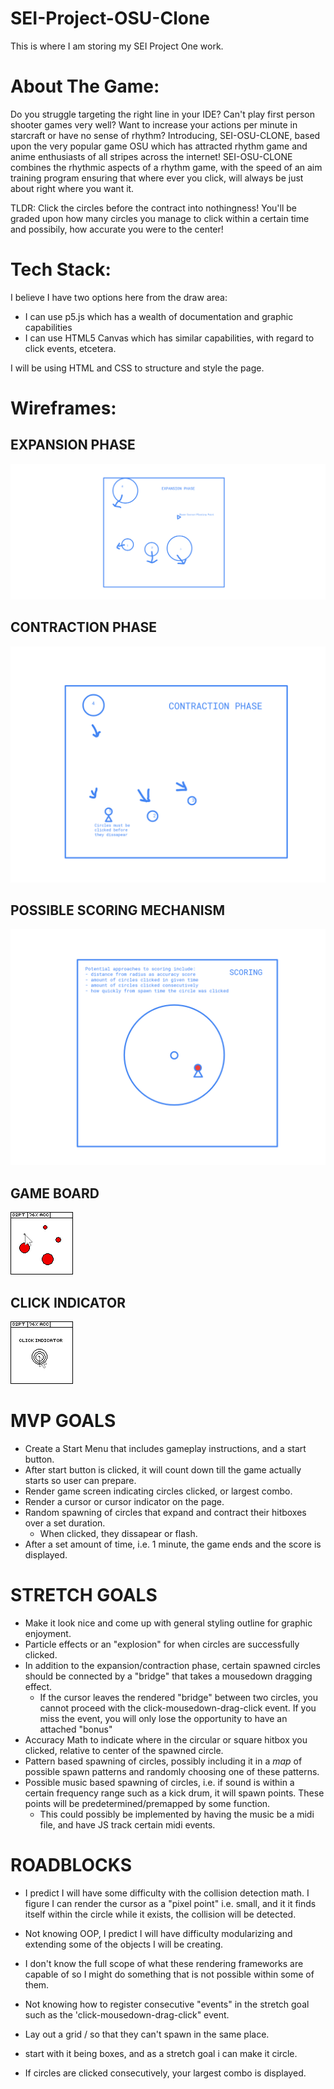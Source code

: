 # SEI-Project-OSU-Clone
This is where I am storing my SEI Project One work.

# About The Game:
Do you struggle targeting the right line in your IDE? Can't play first person shooter games very well? Want to increase your actions per minute in starcraft or have no sense of rhythm?
Introducing, SEI-OSU-CLONE, based upon the very popular game OSU which has attracted rhythm game and anime enthusiasts of all stripes across the internet! SEI-OSU-CLONE combines the rhythmic
aspects of a rhythm game, with the speed of an aim training program ensuring that where ever you click, will always be just about right where you want it.

TLDR: Click the circles before the contract into nothingness! You'll be graded upon how many circles you manage to click within a certain time and possibily, how accurate you were to the center!

# Tech Stack:
I believe I have two options here from the draw area:
- I can use p5.js which has a wealth of documentation and graphic capabilities
- I can use HTML5 Canvas which has similar capabilities, with regard to click events, etcetera.

I will be using HTML and CSS to structure and style the page.

# Wireframes:
## EXPANSION PHASE
![Expansion Phase](./readme_asset/expansion_phase.png)
## CONTRACTION PHASE
![Contraction Phase](./readme_asset/contraction_phase.png)
## POSSIBLE SCORING MECHANISM
![Scoring](./readme_asset/general_mechanisms.png)
## GAME BOARD
![Game Board](./readme_asset/game_screen.png)
## CLICK INDICATOR
![Click Indicator](./readme_asset/click_indicator.png)


# MVP GOALS
- Create a Start Menu that includes gameplay instructions, and a start button.
- After start button is clicked, it will count down till the game actually starts so user can prepare.
- Render game screen indicating circles clicked, or largest combo.
- Render a cursor or cursor indicator on the page.
- Random spawning of circles that expand and contract their hitboxes over a set duration.
    - When clicked, they dissapear or flash.
- After a set amount of time, i.e. 1 minute, the game ends and the score is displayed.

# STRETCH GOALS
- Make it look nice and come up with general styling outline for graphic enjoyment. 
- Particle effects or an "explosion" for when circles are successfully clicked.
- In addition to the expansion/contraction phase, certain spawned circles should be connected by a "bridge" that takes a mousedown dragging effect.
    - If the cursor leaves the rendered "bridge" between two circles, you cannot proceed with the click-mousedown-drag-click event. If you miss the event, you will only lose the opportunity to have an attached "bonus"
- Accuracy Math to indicate where in the circular or square hitbox you clicked, relative to center of the spawned circle.
- Pattern based spawning of circles, possibly including it in a *map* of possible spawn patterns and randomly choosing one of these patterns.
- Possible music based spawning of circles, i.e. if sound is within a certain frequency range such as a kick drum, it will spawn points. These points will be predetermined/premapped by some function.
    - This could possibly be implemented by having the music be a midi file, and have JS track certain midi events.

 # ROADBLOCKS
 - I predict I will have some difficulty with the collision detection math. I figure I can render the cursor as a "pixel point" i.e. small, and it it finds itself within the circle while it exists, the collision will be detected.
 - Not knowing OOP, I predict I will have difficulty modularizing and extending some of the objects I will be creating.
 - I don't know the full scope of what these rendering frameworks are capable of so I might do something that is not possible within some of them.
 - Not knowing how to register consecutive "events" in the stretch goal such as the 'click-mousedown-drag-click" event.

 - Lay out a grid / so that they can't spawn in the same place.
- start with it being boxes, and as a stretch goal i can make it circle.
- If circles are clicked consecutively, your largest combo is displayed.